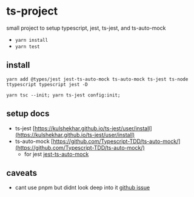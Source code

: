 # ts-project
small project to setup typescript, jest, ts-jest, and ts-auto-mock

- `yarn install`
- `yarn test`

## install
`yarn add @types/jest jest-ts-auto-mock ts-auto-mock ts-jest ts-node ttypescript typescript jest -D`

`yarn tsc --init; yarn ts-jest config:init;`



## setup docs
- ts-jest [https://kulshekhar.github.io/ts-jest/user/install](https://kulshekhar.github.io/ts-jest/user/install)
- ts-auto-mock [https://github.com/Typescript-TDD/ts-auto-mock/](https://github.com/Typescript-TDD/ts-auto-mock/)
  - for jest [jest-ts-auto-mock](https://github.com/Typescript-TDD/jest-ts-auto-mock)

## caveats
- cant use pnpm but didnt look deep into it [github issue](https://github.com/kulshekhar/ts-jest/issues/823)